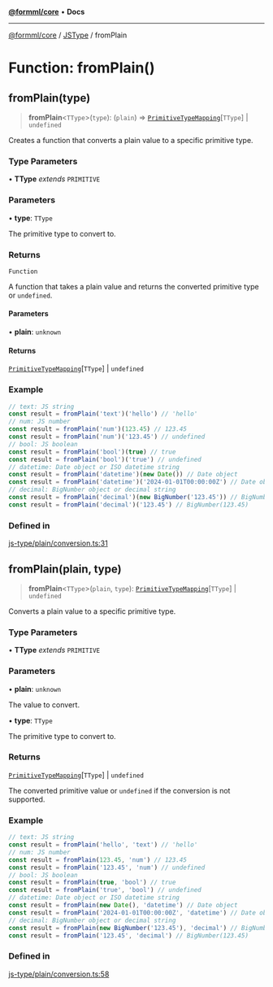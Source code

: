 [**@formml/core**](../../../README.md) • **Docs**

---

[@formml/core](../../../globals.md) / [JSType](../README.md) / fromPlain

# Function: fromPlain()

## fromPlain(type)

> **fromPlain**\<`TType`\>(`type`): (`plain`) => [`PrimitiveTypeMapping`](../type-aliases/PrimitiveTypeMapping.md)\[`TType`\] \| `undefined`

Creates a function that converts a plain value to a specific primitive type.

### Type Parameters

• **TType** _extends_ `PRIMITIVE`

### Parameters

• **type**: `TType`

The primitive type to convert to.

### Returns

`Function`

A function that takes a plain value and returns the converted primitive type or `undefined`.

#### Parameters

• **plain**: `unknown`

#### Returns

[`PrimitiveTypeMapping`](../type-aliases/PrimitiveTypeMapping.md)\[`TType`\] \| `undefined`

### Example

```ts
// text: JS string
const result = fromPlain('text')('hello') // 'hello'
// num: JS number
const result = fromPlain('num')(123.45) // 123.45
const result = fromPlain('num')('123.45') // undefined
// bool: JS boolean
const result = fromPlain('bool')(true) // true
const result = fromPlain('bool')('true') // undefined
// datetime: Date object or ISO datetime string
const result = fromPlain('datetime')(new Date()) // Date object
const result = fromPlain('datetime')('2024-01-01T00:00:00Z') // Date object
// decimal: BigNumber object or decimal string
const result = fromPlain('decimal')(new BigNumber('123.45')) // BigNumber(123.45)
const result = fromPlain('decimal')('123.45') // BigNumber(123.45)
```

### Defined in

[js-type/plain/conversion.ts:31](https://github.com/formml/formml/blob/fed46848d8032d8aeab7f7fad75fbc02dc65656a/packages/core/src/js-type/plain/conversion.ts#L31)

## fromPlain(plain, type)

> **fromPlain**\<`TType`\>(`plain`, `type`): [`PrimitiveTypeMapping`](../type-aliases/PrimitiveTypeMapping.md)\[`TType`\] \| `undefined`

Converts a plain value to a specific primitive type.

### Type Parameters

• **TType** _extends_ `PRIMITIVE`

### Parameters

• **plain**: `unknown`

The value to convert.

• **type**: `TType`

The primitive type to convert to.

### Returns

[`PrimitiveTypeMapping`](../type-aliases/PrimitiveTypeMapping.md)\[`TType`\] \| `undefined`

The converted primitive value or `undefined` if the conversion is not supported.

### Example

```ts
// text: JS string
const result = fromPlain('hello', 'text') // 'hello'
// num: JS number
const result = fromPlain(123.45, 'num') // 123.45
const result = fromPlain('123.45', 'num') // undefined
// bool: JS boolean
const result = fromPlain(true, 'bool') // true
const result = fromPlain('true', 'bool') // undefined
// datetime: Date object or ISO datetime string
const result = fromPlain(new Date(), 'datetime') // Date object
const result = fromPlain('2024-01-01T00:00:00Z', 'datetime') // Date object
// decimal: BigNumber object or decimal string
const result = fromPlain(new BigNumber('123.45'), 'decimal') // BigNumber(123.45)
const result = fromPlain('123.45', 'decimal') // BigNumber(123.45)
```

### Defined in

[js-type/plain/conversion.ts:58](https://github.com/formml/formml/blob/fed46848d8032d8aeab7f7fad75fbc02dc65656a/packages/core/src/js-type/plain/conversion.ts#L58)
